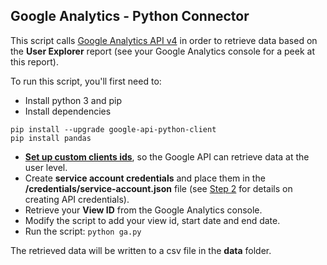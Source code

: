 ## Google Analytics - Python Connector

This script calls [Google Analytics API v4](https://developers.google.com/analytics/devguides/reporting/core/v4/) in order to retrieve data based on the **User Explorer** report (see your Google Analytics console for a peek at this report).

To run this script, you'll first need to:

- Install python 3 and pip
- Install dependencies

```
pip install --upgrade google-api-python-client
pip install pandas
```

- [**Set up custom clients ids**](https://github.com/Morphl-Project/MorphL-Tracking-Settings), so the Google API can retrieve data at the user level.
- Create **service account credentials** and place them in the **/credentials/service-account.json** file (see [Step 2](https://github.com/Morphl-Project/MorphL-Tracking-Settings/tree/master/google-analytics) for details on creating API credentials).
- Retrieve your **View ID** from the Google Analytics console.
- Modify the script to add your view id, start date and end date.
- Run the script: `python ga.py`

The retrieved data will be written to a csv file in the **data** folder.

